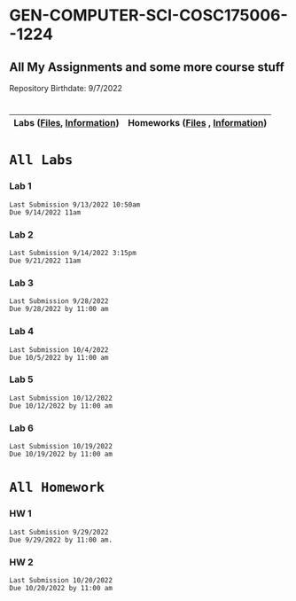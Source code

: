 # GEN-COMPUTER-SCI-COSC175006--1224
## All My Assignments and some more course stuff
Repository Birthdate: 9/7/2022


#
| Labs ([Files](https://github.com/Bab-exe/GEN-COMPUTER-SCI-COSC175006--1224/tree/Assignments/Labs), [Information](https://github.com/Bab-exe/GEN-COMPUTER-SCI-COSC175006--1224/blob/Assignments/ReadME.md#all-labs)) | Homeworks ([Files](https://github.com/Bab-exe/GEN-COMPUTER-SCI-COSC175006--1224/tree/Assignments/Homeworks) , [Information](https://github.com/Bab-exe/GEN-COMPUTER-SCI-COSC175006--1224/blob/Assignments/ReadME.md#all-homework)) 
| - | - |


# **`All Labs`**
### Lab 1
    Last Submission 9/13/2022 10:50am
    Due 9/14/2022 11am
 ### Lab 2
    Last Submission 9/14/2022 3:15pm
    Due 9/21/2022 11am
 ### Lab 3
    Last Submission 9/28/2022
    Due 9/28/2022 by 11:00 am
 ### Lab 4
    Last Submission 10/4/2022
    Due 10/5/2022 by 11:00 am
 ### Lab 5 
    Last Submission 10/12/2022
    Due 10/12/2022 by 11:00 am
 ### Lab 6 
    Last Submission 10/19/2022
    Due 10/19/2022 by 11:00 am

# **`All Homework`**
### HW 1
    Last Submission 9/29/2022
    Due 9/29/2022 by 11:00 am.
### HW 2
    Last Submission 10/20/2022
    Due 10/20/2022 by 11:00 am








